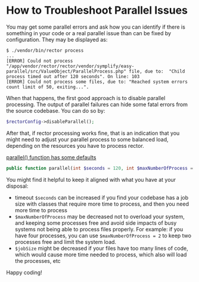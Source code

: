 # How to Troubleshoot Parallel Issues

You may get some parallel errors and ask how you can identify if there is something in your code or a real parallel issue than can be fixed by configuration. They may be displayed as:

```
$ ./vendor/bin/rector process
...
[ERROR] Could not process "/app/vendor/rector/rector/vendor/symplify/easy-parallel/src/ValueObject/ParallelProcess.php" file, due to:  "Child process timed out after 120 seconds". On line: 103
[ERROR] Could not process some files, due to: "Reached system errors count limit of 50, exiting...".
```

When that happens, the first good approach is to disable parallel processing. The output of parallel failures can hide some fatal errors from the source codebase. You can do so by:

```php
$rectorConfig->disableParallel();
```

After that, if rector processing works fine, that is an indication that you might need to adjust your parallel process to some balanced load, depending on the resources you have to process rector.


[parallel() function has some defaults](https://github.com/rectorphp/rector-src/blob/main/packages/Config/RectorConfig.php#L53)
```php
public function parallel(int $seconds = 120, int $maxNumberOfProcess = 16, int $jobSize = 20) : void
```

You might find it helpful to keep it aligned with what you have at your disposal:

- timeout `$seconds` can be increased if you find your codebase has a job size with classes that require more time to process, and then you need more time to process
- `$maxNumberOfProcess` may be decreased not to overload your system, and keeping some processes free and avoid side impacts of busy systems not being able to process files properly. For example: if you have four processes, you can use `$maxNumberOfProcess = 2` to keep two processes free and limit the system load.
- `$jobSize` might be decreased if your files have too many lines of code, which would cause more time needed to process, which also will load the processes, etc

Happy coding!
